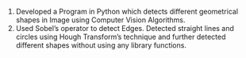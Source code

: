 1) Developed a Program in Python which detects different geometrical shapes in Image using Computer Vision Algorithms.
2) Used Sobel’s operator to detect Edges. Detected straight lines and circles using Hough Transform’s technique and further
detected different shapes without using any library functions.
